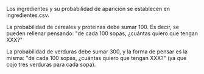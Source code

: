 Los ingredientes y su probabilidad de aparición se establecen en ingredientes.csv.

La probabilidad de cereales y proteinas debe sumar 100. Es decir, se pueden rellenar pensando: "de cada 100 sopas, ¿cuántas quiero que tengan XXX?"

La probabilidad de verduras debe sumar 300, y la forma de pensar es la misma: "de cada 100 sopas, ¿cuántas quiero que tengan XXX?" (ya que cojo tres verduras para cada sopa).